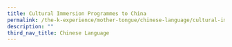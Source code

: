 ```yaml
---
title: Cultural Immersion Programmes to China
permalink: /the-k-experience/mother-tongue/chinese-language/cultural-immersion-programmes-to-china/
description: ""
third_nav_title: Chinese Language
---
```

